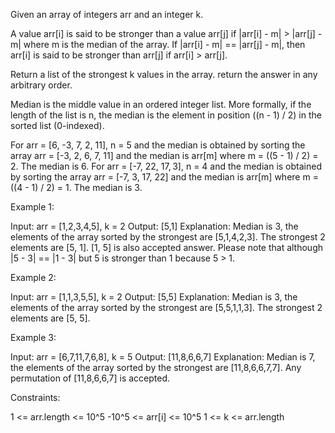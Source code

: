 Given an array of integers arr and an integer k.

A value arr[i] is said to be stronger than a value arr[j] if |arr[i] - m| >
|arr[j] - m| where m is the median of the array.
If |arr[i] - m| == |arr[j] - m|, then arr[i] is said to be stronger than
arr[j] if arr[i] > arr[j].

Return a list of the strongest k values in the array. return the answer in
any arbitrary order.

Median is the middle value in an ordered integer list. More formally, if the
length of the list is n, the median is the element in position ((n - 1) / 2)
in the sorted list (0-indexed).


For arr = [6, -3, 7, 2, 11], n = 5 and the median is obtained by sorting the
array arr = [-3, 2, 6, 7, 11] and the median is arr[m] where m = ((5 - 1) /
2) = 2. The median is 6.
For arr = [-7, 22, 17, 3], n = 4 and the median is obtained by sorting the
array arr = [-7, 3, 17, 22] and the median is arr[m] where m = ((4 - 1) / 2)
= 1. The median is 3.



Example 1:


Input: arr = [1,2,3,4,5], k = 2
Output: [5,1]
Explanation: Median is 3, the elements of the array sorted by the strongest
are [5,1,4,2,3]. The strongest 2 elements are [5, 1]. [1, 5] is also accepted
answer.
Please note that although |5 - 3| == |1 - 3| but 5 is stronger than 1 because
5 > 1.


Example 2:


Input: arr = [1,1,3,5,5], k = 2
Output: [5,5]
Explanation: Median is 3, the elements of the array sorted by the strongest
are [5,5,1,1,3]. The strongest 2 elements are [5, 5].


Example 3:


Input: arr = [6,7,11,7,6,8], k = 5
Output: [11,8,6,6,7]
Explanation: Median is 7, the elements of the array sorted by the strongest
are [11,8,6,6,7,7].
Any permutation of [11,8,6,6,7] is accepted.



Constraints:


1 <= arr.length <= 10^5
-10^5 <= arr[i] <= 10^5
1 <= k <= arr.length




